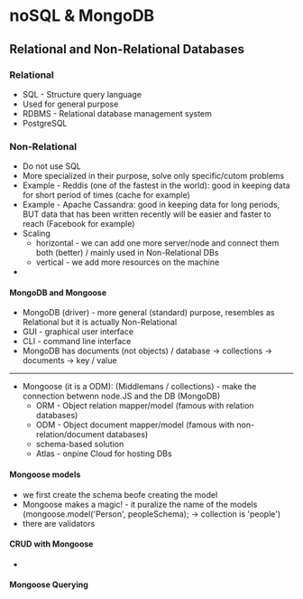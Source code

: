 # noSQL & MongoDB

## Relational and Non-Relational Databases

### Relational

- SQL - Structure query language
- Used for general purpose
- RDBMS - Relational database management system
- PostgreSQL

### Non-Relational

- Do not use SQL
- More specialized in their purpose, solve only specific/cutom problems
- Example - Reddis (one of the fastest in the world): good in keeping data for short period of times (cache for example)
- Example - Apache Cassandra: good in keeping data for long periods, BUT data that has been written recently will be easier and faster to reach (Facebook for example)
- Scaling
  - horizontal - we can add one more server/node and connect them both (better) / mainly used in Non-Relational DBs
  - vertical - we add more resources on the machine
-

#### MongoDB and Mongoose

- MongoDB (driver) - more general (standard) purpose, resembles as Relational but it is actually Non-Relational
- GUI - graphical user interface
- CLI - command line interface
- MongoDB has documents (not objects) / database -> collections -> documents -> key / value

---

- Mongoose (it is a ODM): (Middlemans / collections) - make the connection betwenn node.JS and the DB (MongoDB)
  - ORM - Object relation mapper/model (famous with relation databases)
  - ODM - Object document mapper/model (famous with non-relation/document databases)
  - schema-based solution
  - Atlas - onpine Cloud for hosting DBs

#### Mongoose models

- we first create the schema beofe creating the model
- Mongoose makes a magic! - it puralize the name of the models (mongoose.model('Person', peopleSchema); -> collection is 'people')
- there are validators

#### CRUD with Mongoose

-

#### Mongoose Querying
